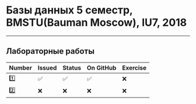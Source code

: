 # Базы данных 5 семестр, BMSTU(Bauman Moscow), IU7, 2018
---
<h2>Лабораторные работы</h2>

| Number | Issued | Status | On GitHub | Exercise |
|------|---|------|----------|---|
| :one: | :white_check_mark: | :white_check_mark: | :white_check_mark: | :x: |
| :two: | :x: | :x: | :x: | :x: |
